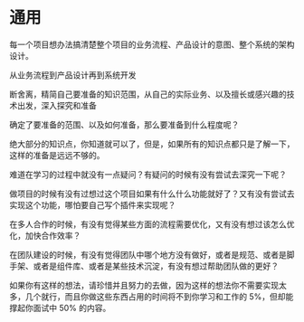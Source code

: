 # 通用

每一个项目想办法搞清楚整个项目的业务流程、产品设计的意图、整个系统的架构设计。

从业务流程到产品设计再到系统开发

断舍离，精简自己要准备的知识范围，从自己的实际业务、以及擅长或感兴趣的技术出发，深入探究和准备

确定了要准备的范围、以及如何准备，那么要准备到什么程度呢？

绝大部分的知识点，你知道就可以了，但是，如果所有的知识点都只是了解一下，这样的准备是远远不够的。

难道在学习的过程中就没有一点疑问？有疑问的时候有没有尝试去深究一下呢？

做项目的时候有没有过想过这个项目如果有什么什么功能就好了？又有没有尝试去实现这个功能，哪怕要自己写个插件来实现呢？

在多人合作的时候，有没有觉得某些方面的流程需要优化，又有没有想过该怎么优化，加快合作效率？

在团队建设的时候，有没有觉得团队中哪个地方没有做好，或者是规范、或者是脚手架、或者是组件库、或者是某些技术沉淀，有没有想过帮助团队做的更好？

如果你有这样的想法，请珍惜并且努力的去做，因为这样的想法你不需要实现太多，几个就行，而且你做这些东西占用的时间将不到你学习和工作的 5%，但却能撑起你面试中 50% 的内容。
